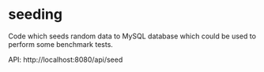 # seeding

Code which seeds random data to MySQL database which could be used to perform some benchmark tests. 

API: http://localhost:8080/api/seed
